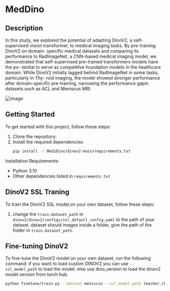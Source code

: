 # MedDino 

## Description
In this study, we explored the potential of adapting DinoV2, a self-supervised vision transformer, to medical imaging tasks.
By pre-training DinoV2 on domain- specific medical datasets and comparing its performance to RadImageNet, a
CNN-based medical imaging model, we demonstrated that self-supervised pre-trained transformers models have the po-
tential to serve as competitive foundation models in the healthcare domain. While DinoV2 initially lagged behind RadImageNet in some tasks, particularly in Thy-
roid imaging, the model showed stronger performance after domain-specific pre-training, narrowing the performance gapin datasets such as ACL and Meniscus MRI.

![image](https://github.com/user-attachments/assets/e9a05dc6-6e8e-4ee6-8249-42f8b857503c)


## Getting Started
To get started with this project, follow these steps:

1. Clone the repository:
2. Install the required dependencies:
    ```bash
    pip install -r MediDino/dinov2-main/requirements.txt
    ```
Installation Requirements:
- Python 3.10
- Other dependencies listed in `requirements.txt`


## DinoV2 SSL Traning 
To train the DinoV2 SSL model,on your own dataset, follow these steps:
1. change the `train.dataset_path` in `dinov2/dinov2/configs/ssl_default_config.yaml`  to the path of your dataset.
dataset should images inside a folder, give the path of the folder in `train.dataset_path`.



## Fine-tuning DinoV2 
To fine-tune the DinoV2 model on your own dataset, run the following command:
if you want to load custom DINOV2 you can use `--ssl_model_path` to load the model.
else use dino_version to load the dinov2 model version from torch hub.
  ```bash
 python finetune/train.py --dataset meniscus --ssl_model_path teacher_checkpoint.pth --epochs 30 --lr 1e-05 --batch_size 32 --neg_label n --pos_label y
```
